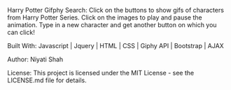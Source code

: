 Harry Potter Gifphy Search: 
Click on the buttons to show gifs of characters from Harry Potter Series.
Click on the images to play and pause the animation.
Type in a new character and get another button on which you can click!

Built With: Javascript | Jquery | HTML | CSS | Giphy API | Bootstrap | AJAX

Author: Niyati Shah

License: This project is licensed under the MIT License - see the LICENSE.md file for details.